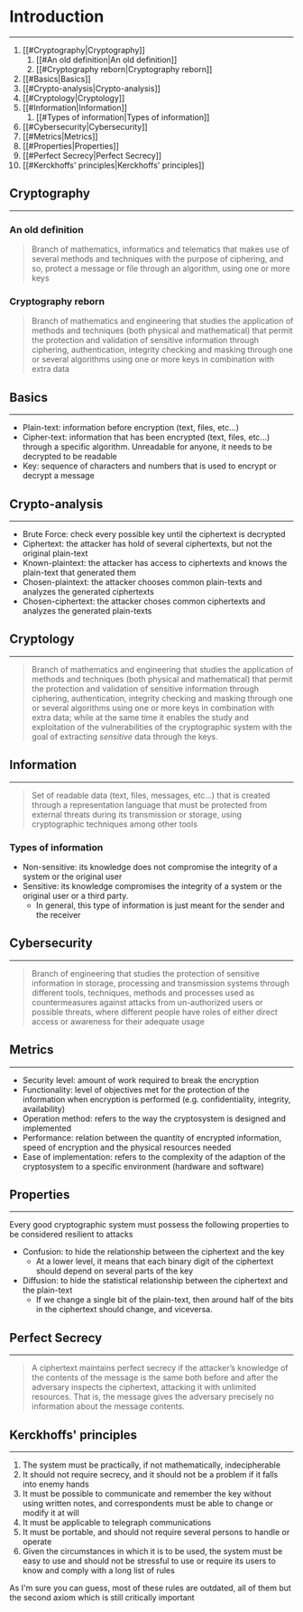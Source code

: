 # Introduction

---

1. [[#Cryptography|Cryptography]]
	1. [[#An old definition|An old definition]]
	1. [[#Cryptography reborn|Cryptography reborn]]
1. [[#Basics|Basics]]
1. [[#Crypto-analysis|Crypto-analysis]]
1. [[#Cryptology|Cryptology]]
1. [[#Information|Information]]
	1. [[#Types of information|Types of information]]
1. [[#Cybersecurity|Cybersecurity]]
1. [[#Metrics|Metrics]]
1. [[#Properties|Properties]]
1. [[#Perfect Secrecy|Perfect Secrecy]]
1. [[#Kerckhoffs' principles|Kerckhoffs' principles]]

## Cryptography

---

### An old definition

> Branch of mathematics, informatics and telematics that makes use of several methods and techniques with the purpose of ciphering, and so, protect a message or file through an algorithm, using one or more keys

### Cryptography reborn

> Branch of mathematics and engineering that studies the application of methods and techniques (both physical and mathematical) that permit the protection and validation of sensitive information through ciphering, authentication, integrity checking and masking through one or several algorithms using one or more keys in combination with extra data

## Basics

---

- Plain-text: information before encryption (text, files, etc...)
- Cipher-text: information that has been encrypted (text, files, etc...) through a specific algorithm. Unreadable for anyone, it needs to be decrypted to be readable
- Key: sequence of characters and numbers that is used to encrypt or decrypt a message

## Crypto-analysis

---

- Brute Force: check every possible key until the ciphertext is decrypted
- Ciphertext: the attacker has hold of several ciphertexts, but not the original plain-text
- Known-plaintext: the attacker has access to ciphertexts and knows the plain-text that generated them
- Chosen-plaintext: the attacker chooses common plain-texts and analyzes the generated ciphertexts
- Chosen-ciphertext: the attacker choses common ciphertexts and analyzes the generated plain-texts

## Cryptology

---

> Branch of mathematics and engineering that studies the application of methods and techniques (both physical and mathematical) that permit the protection and validation of sensitive information through ciphering, authentication, integrity checking and masking through one or several algorithms using one or more keys in combination with extra data; while at the same time it enables the study and exploitation of the vulnerabilities of the cryptographic system with the goal of extracting _sensitive_ data through the keys.

## Information

---

> Set of readable data (text, files, messages, etc...) that is created through a representation language that must be protected from external threats during its transmission or storage, using cryptographic techniques among other tools

### Types of information

- Non-sensitive: its knowledge does not compromise the integrity of a system or the original user
- Sensitive: its knowledge compromises the integrity of a system or the original user or a third party.
  - In general, this type of information is just meant for the sender and the receiver

## Cybersecurity

---

> Branch of engineering that studies the protection of sensitive information in storage, processing and transmission systems through different tools, techniques, methods and processes used as countermeasures against attacks from un-authorized users or possible threats, where different people have roles of either direct access or awareness for their adequate usage

## Metrics

---

- Security level: amount of work required to break the encryption
- Functionality: level of objectives met for the protection of the information when encryption is performed (e.g. confidentiality, integrity, availability)
- Operation method: refers to the way the cryptosystem is designed and implemented
- Performance: relation between the quantity of encrypted information, speed of encryption and the physical resources needed
- Ease of implementation: refers to the complexity of the adaption of the cryptosystem to a specific environment (hardware and software)

## Properties

---

Every good cryptographic system must possess the following properties to be considered resilient to attacks

- Confusion: to hide the relationship between the ciphertext and the key
  - At a lower level, it means that each binary digit of the ciphertext should depend on several parts of the key
- Diffusion: to hide the statistical relationship between the ciphertext and the plain-text
  - If we change a single bit of the plain-text, then around half of the bits in the ciphertext should change, and viceversa.

## Perfect Secrecy

---

> A ciphertext maintains perfect secrecy if the attacker’s knowledge of the contents of the message is the same both before and after the adversary inspects the ciphertext, attacking it with unlimited resources. That is, the message gives the adversary precisely no information about the message contents.

## Kerckhoffs' principles

---

1. The system must be practically, if not mathematically, indecipherable
2. It should not require secrecy, and it should not be a problem if it falls into enemy hands
3. It must be possible to communicate and remember the key without using written notes, and correspondents must be able to change or modify it at will
4. It must be applicable to telegraph communications
5. It must be portable, and should not require several persons to handle or operate
6. Given the circumstances in which it is to be used, the system must be easy to use and should not be stressful to use or require its users to know and comply with a long list of rules

As I'm sure you can guess, most of these rules are outdated, all of them but the second axiom which is still critically important
